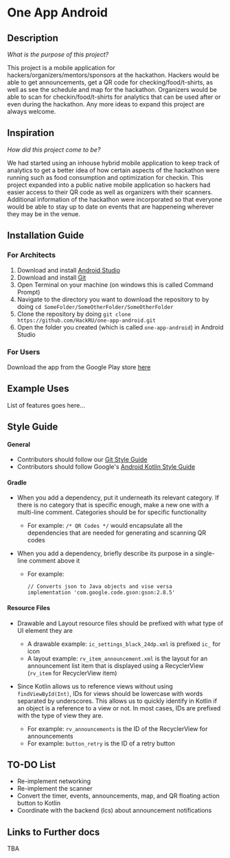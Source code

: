 # One App Android

## Description
*What is the purpose of this project?*

This project is a mobile application for hackers/organizers/mentors/sponsors at the hackathon. Hackers would be able to get announcements, get a QR code for checking/food/t-shirts, as well as see the schedule and map for the hackathon. Organizers would be able to scan for checkin/food/t-shirts for analytics that can be used after or even during the hackathon. Any more ideas to expand this project are always welcome.

## Inspiration
*How did this project come to be?*

We had started using an inhouse hybrid mobile application to keep track of analytics to get a better idea of how certain aspects of the hackathon were running such as food consumption and optimization for checkin. This project expanded into a public native mobile application so hackers had easier access to their QR code as well as organizers with their scanners. Additional information of the hackathon were incorporated so that everyone would be able to stay up to date on events that are happeneing wherever they may be in the venue.

## Installation Guide

### For Architects

1. Download and install [Android Studio](https://developer.android.com/studio/)
2. Download and install [Git](https://git-scm.com/downloads)
2. Open Terminal on your machine (on windows this is called Command Prompt)
3. Navigate to the directory you want to download the repository to by doing `cd SomeFolder/SomeOtherFolder/SomeOtherFolder`
4. Clone the repository by doing `git clone https://github.com/HackRU/one-app-android.git`
5. Open the folder you created (which is called `one-app-android`) in Android Studio

### For Users

Download the app from the Google Play store [here](https://play.google.com/store/apps/details?id=org.hackru.oneapp.hackru)

## Example Uses

List of features goes here...

## Style Guide
#### General
* Contributors should follow our [Git Style Guide](https://github.com/agis/git-style-guide)
* Contributors should follow Google's [Android Kotlin Style Guide](https://android.github.io/kotlin-guides/style.html)

#### Gradle
* When you add a dependency, put it underneath its relevant category. If there is no category that is specific enough, make a new one with a multi-line comment. Categories should be for specific functionality
    * For example: `/* QR Codes */` would encapsulate all the dependencies that are needed for generating and scanning QR codes

* When you add a dependency, briefly describe its purpose in a single-line comment above it
	* For example:
      ```
      // Converts json to Java objects and vise versa
      implementation 'com.google.code.gson:gson:2.8.5'
      ```

#### Resource Files
* Drawable and Layout resource files should be prefixed with what type of UI element they are
	* A drawable example: `ic_settings_black_24dp.xml` is prefixed `ic_` for icon
	* A layout example: `rv_item_announcement.xml` is the layout for an announcement list item that is displayed using a RecyclerView (`rv_item` for RecyclerView item)

* Since Kotlin allows us to reference views without using `findViewById(Int)`, IDs for views should be lowercase with words separated by underscores. This allows us to quickly identify in Kotlin if an object is a reference to a view or not. In most cases, IDs are prefixed with the type of view they are.
	* For example: `rv_announcements` is the ID of the RecyclerView for announcements
	* For example: `button_retry` is the ID of a retry button

## TO-DO List

* Re-implement networking
* Re-implement the scanner
* Convert the timer, events, announcements, map, and QR floating action button to Kotlin
* Coordinate with the backend (lcs) about announcement notifications

## Links to Further docs

TBA
